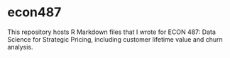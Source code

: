 # econ487
This repository hosts R Markdown files that I wrote for ECON 487: Data Science for Strategic Pricing, including customer lifetime value and churn analysis.
